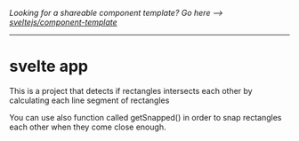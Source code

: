 *Looking for a shareable component template? Go here --> [sveltejs/component-template](https://github.com/sveltejs/component-template)*

---

# svelte app 

This is a project that detects if rectangles intersects each other by calculating each line segment of rectangles 

You can use also function called getSnapped() in order to snap rectangles each other when they come close enough.